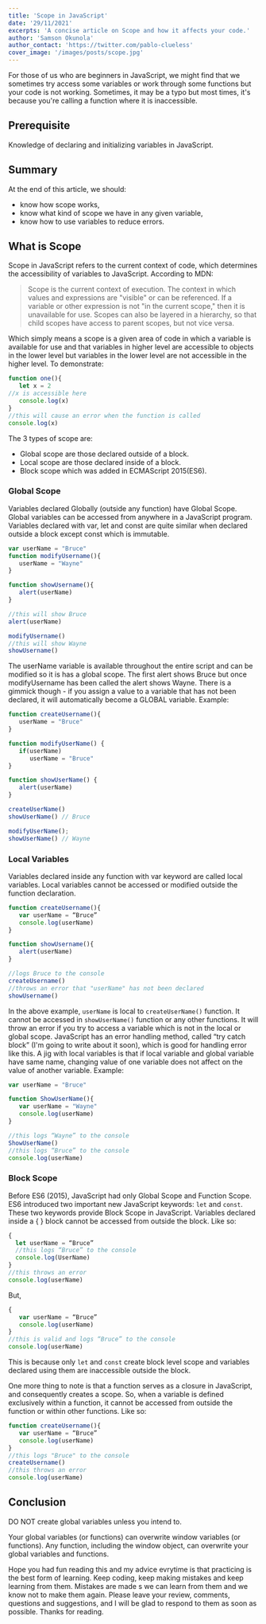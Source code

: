 ```yaml
---
title: 'Scope in JavaScript'
date: '29/11/2021'
excerpts: 'A concise article on Scope and how it affects your code.'
author: 'Samson Okunola'
author_contact: 'https://twitter.com/pablo-clueless'
cover_image: '/images/posts/scope.jpg'
---
```

For those of us who are beginners in JavaScript, we might find that we sometimes try access some variables or work through some functions but your code is not working. Sometimes, it may be a typo but most times, it's because you're calling a function where it is inaccessible.

## Prerequisite

Knowledge of declaring and initializing variables in JavaScript.

## Summary

At the end of this article, we should:

- know how scope works,
- know what kind of scope we have in any given variable,
- know how to use variables to reduce errors.

## What is Scope

Scope in JavaScript refers to the current context of code, which determines the accessibility of variables to JavaScript. According to MDN:

> Scope is the current context of execution. The context in which values and expressions are "visible" or can be referenced. If a variable or other expression is not "in the current scope," then it is unavailable for use. Scopes can also be layered in a hierarchy, so that child scopes have access to parent scopes, but not vice versa.

Which simply means a scope is a given area of code in which a variable is available for use and that variables in higher level are accessible to objects in the lower level but variables in the lower level are not accessible in the higher level. To demonstrate:

```js
function one(){
   let x = 2
//x is accessible here
   console.log(x)
}
//this will cause an error when the function is called
console.log(x)
```

The 3 types of scope are:

- Global scope are those declared outside of a block.
- Local scope are those declared inside of a block.
- Block scope which was added in ECMAScript 2015(ES6).

### Global Scope

Variables declared Globally (outside any function) have Global Scope. Global variables can be accessed from anywhere in a JavaScript program. Variables declared with var, let and const are quite similar when declared outside a block except const which is immutable.

```js
var userName = "Bruce"
function modifyUsername(){
   userName = "Wayne"
}

function showUsername(){
   alert(userName)
}

//this will show Bruce
alert(userName)

modifyUsername()
//this will show Wayne
showUsername()
```

The userName variable is available throughout the entire script and can be modified so it is has a global scope. The first alert shows Bruce but once modifyUsername has been called the alert shows Wayne. There is a gimmick though - if you assign a value to a variable that has not been declared, it will automatically become a GLOBAL variable. Example:

```js
function createUsername(){
   userName = "Bruce"
}

function modifyUserName() {
   if(userName)
      userName = "Bruce"
}

function showUserName() {
   alert(userName)
}

createUserName()
showUserName() // Bruce

modifyUserName();
showUserName() // Wayne
```

### Local Variables

Variables declared inside any function with var keyword are called local variables. Local variables cannot be accessed or modified outside the function declaration.

```js
function createUsername(){
   var userName = “Bruce”
   console.log(userName)
}

function showUsername(){
   alert(userName)
}

//logs Bruce to the console
createUsername()
//throws an error that "userName" has not been declared
showUsername()
```

In the above example, `userName` is local to `createUserName()` function. It cannot be accessed in `showUserName()` function or any other functions. It will throw an error if you try to access a variable which is not in the local or global scope. JavaScript has an error handling method, called “try catch block” (I'm going to write about it soon), which is good for handling error like this. A jig with local variables is that if local variable and global variable have same name, changing value of one variable does not affect on the value of another variable. Example:

```js
var userName = "Bruce"

function ShowUserName(){
   var userName = "Wayne"
   console.log(userName)
}

//this logs “Wayne” to the console
ShowUserName()
//this logs “Bruce” to the console
console.log(userName)
```

### Block Scope

Before ES6 (2015), JavaScript had only Global Scope and Function Scope. ES6 introduced two important new JavaScript keywords: `let` and `const`. These two keywords provide Block Scope in JavaScript. Variables declared inside a { } block cannot be accessed from outside the block. Like so:

```js
{
  let userName = “Bruce”
  //this logs “Bruce” to the console
  console.log(UserName)
}
//this throws an error
console.log(userName)
```

But,

```js
{ 
   var userName = “Bruce”
   console.log(userName)
}
//this is valid and logs “Bruce” to the console
console.log(userName)
```

This is because only `let` and `const` create block level scope and variables declared using them are inaccessible outside the block.

One more thing to note is that a function serves as a closure in JavaScript, and consequently creates a scope. So, when a variable is defined exclusively within a function, it cannot be accessed from outside the function or within other functions. Like so:

```js
function createUsername(){
   var userName = “Bruce”
   console.log(userName)
}
//this logs "Bruce" to the console
createUsername()
//this throws an error
console.log(userName)
```

## Conclusion

DO NOT create global variables unless you intend to.

Your global variables (or functions) can overwrite window variables (or functions). Any function, including the window object, can overwrite your global variables and functions.

Hope you had fun reading this and my advice evrytime is that practicing is the best form of learning. Keep coding, keep making mistakes and keep learning from them. Mistakes are made s we can learn from them and we know not to make them again. Please leave your review, comments, questions and suggestions, and I will be glad to respond to them as soon as possible. Thanks for reading.
